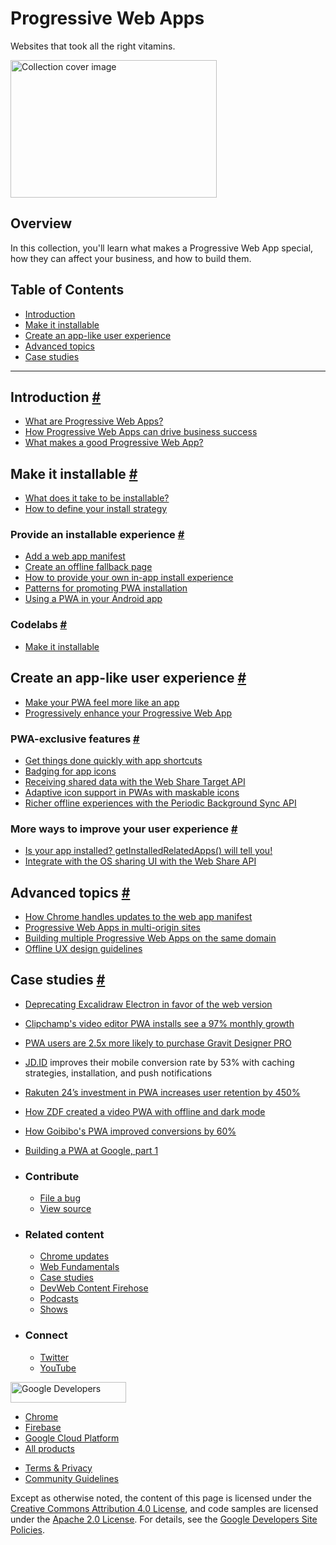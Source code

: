 # Progressive Web Apps

Websites that took all the right vitamins.

<img src="https://web-dev.imgix.net/image/tcFciHGuF3MxnTr1y5ue01OGLBn2/LvIq0sbMK73ycjb2yomw.svg" alt="Collection cover image" class="w-masthead-path__image" width="330" height="220" />

## Overview

In this collection, you'll learn what makes a Progressive Web App special, how they can affect your business, and how to build them.

## Table of Contents

- <a href="#introduction" class="w-path-link">Introduction</a>
- <a href="#make-it-installable" class="w-path-link">Make it installable</a>
- <a href="#create-an-app-like-user-experience" class="w-path-link">Create an app-like user experience</a>
- <a href="#advanced-topics" class="w-path-link">Advanced topics</a>
- <a href="#case-studies" class="w-path-link">Case studies</a>

---

## Introduction <a href="#introduction" class="w-headline-link">#</a>

- <a href="/what-are-pwas/" class="w-path-link">What are Progressive Web Apps?</a>
- <a href="/drive-business-success/" class="w-path-link">How Progressive Web Apps can drive business success</a>
- <a href="/pwa-checklist/" class="w-path-link">What makes a good Progressive Web App?</a>

## Make it installable <a href="#make-it-installable" class="w-headline-link">#</a>

- <a href="/install-criteria/" class="w-path-link">What does it take to be installable?</a>
- <a href="/define-install-strategy/" class="w-path-link">How to define your install strategy</a>

### Provide an installable experience <a href="#provide-an-installable-experience" class="w-headline-link">#</a>

- <a href="/add-manifest/" class="w-path-link">Add a web app manifest</a>
- <a href="/offline-fallback-page/" class="w-path-link">Create an offline fallback page</a>
- <a href="/customize-install/" class="w-path-link">How to provide your own in-app install experience</a>
- <a href="/promote-install/" class="w-path-link">Patterns for promoting PWA installation</a>
- <a href="/using-a-pwa-in-your-android-app/" class="w-path-link">Using a PWA in your Android app</a>

### Codelabs <a href="#codelabs" class="w-headline-link">#</a>

- <a href="/codelab-make-installable/" class="w-path-link">Make it installable</a>

## Create an app-like user experience <a href="#create-an-app-like-user-experience" class="w-headline-link">#</a>

- <a href="/app-like-pwas/" class="w-path-link">Make your PWA feel more like an app</a>
- <a href="/progressively-enhance-your-pwa/" class="w-path-link">Progressively enhance your Progressive Web App</a>

### PWA-exclusive features <a href="#pwa-exclusive-features" class="w-headline-link">#</a>

- <a href="/app-shortcuts/" class="w-path-link">Get things done quickly with app shortcuts</a>
- <a href="/badging-api/" class="w-path-link">Badging for app icons</a>
- <a href="/web-share-target/" class="w-path-link">Receiving shared data with the Web Share Target API</a>
- <a href="/maskable-icon/" class="w-path-link">Adaptive icon support in PWAs with maskable icons</a>
- <a href="/periodic-background-sync/" class="w-path-link">Richer offline experiences with the Periodic Background Sync API</a>

### More ways to improve your user experience <a href="#more-ways-to-improve-your-user-experience" class="w-headline-link">#</a>

- <a href="/get-installed-related-apps/" class="w-path-link">Is your app installed? getInstalledRelatedApps() will tell you!</a>
- <a href="/web-share/" class="w-path-link">Integrate with the OS sharing UI with the Web Share API</a>

## Advanced topics <a href="#advanced-topics" class="w-headline-link">#</a>

- <a href="/manifest-updates/" class="w-path-link">How Chrome handles updates to the web app manifest</a>
- <a href="/multi-origin-pwas/" class="w-path-link">Progressive Web Apps in multi-origin sites</a>
- <a href="/building-multiple-pwas-on-the-same-domain/" class="w-path-link">Building multiple Progressive Web Apps on the same domain</a>
- <a href="/offline-ux-design-guidelines/" class="w-path-link">Offline UX design guidelines</a>

## Case studies <a href="#case-studies" class="w-headline-link">#</a>

- <a href="/deprecating-excalidraw-electron/" class="w-path-link">Deprecating Excalidraw Electron in favor of the web version</a>
- <a href="/clipchamp/" class="w-path-link">Clipchamp's video editor PWA installs see a 97% monthly growth</a>
- <a href="/gravit-designer/" class="w-path-link">PWA users are 2.5x more likely to purchase Gravit Designer PRO</a>
- <a href="/jdid/" class="w-path-link"></a>[JD.ID](http://JD.ID) improves their mobile conversion rate by 53% with caching strategies, installation, and push notifications
- <a href="/rakuten-24/" class="w-path-link">Rakuten 24’s investment in PWA increases user retention by 450%</a>
- <a href="/zdf/" class="w-path-link">How ZDF created a video PWA with offline and dark mode</a>
- <a href="/goibibo/" class="w-path-link">How Goibibo's PWA improved conversions by 60%</a>
- <a href="/building-a-pwa-at-google-part-1/" class="w-path-link">Building a PWA at Google, part 1</a>

- ### Contribute

  - <a href="https://github.com/GoogleChrome/web.dev/issues/new?assignees=&amp;labels=bug&amp;template=bug_report.md&amp;title=" class="w-footer__linkbox-link">File a bug</a>
  - <a href="https://github.com/googlechrome/web.dev" class="w-footer__linkbox-link">View source</a>

- ### Related content

  - <a href="https://blog.chromium.org/" class="w-footer__linkbox-link">Chrome updates</a>
  - <a href="https://developers.google.com/web/" class="w-footer__linkbox-link">Web Fundamentals</a>
  - <a href="https://developers.google.com/web/showcase/" class="w-footer__linkbox-link">Case studies</a>
  - <a href="https://devwebfeed.appspot.com/" class="w-footer__linkbox-link">DevWeb Content Firehose</a>
  - <a href="/podcasts/" class="w-footer__linkbox-link">Podcasts</a>
  - <a href="/shows/" class="w-footer__linkbox-link">Shows</a>

- ### Connect

  - <a href="https://www.twitter.com/ChromiumDev" class="w-footer__linkbox-link">Twitter</a>
  - <a href="https://www.youtube.com/user/ChromeDevelopers" class="w-footer__linkbox-link">YouTube</a>

<a href="https://developers.google.com/" class="w-footer__utility-logo-link"><img src="/images/lockup-color.png" alt="Google Developers" class="w-footer__utility-logo" width="185" height="33" /></a>

- <a href="https://developer.chrome.com/" class="w-footer__utility-link">Chrome</a>
- <a href="https://firebase.google.com/" class="w-footer__utility-link">Firebase</a>
- <a href="https://cloud.google.com/" class="w-footer__utility-link">Google Cloud Platform</a>
- <a href="https://developers.google.com/products" class="w-footer__utility-link">All products</a>

<!-- -->

- <a href="https://policies.google.com/" class="w-footer__utility-link">Terms &amp; Privacy</a>
- <a href="/community-guidelines/" class="w-footer__utility-link">Community Guidelines</a>

Except as otherwise noted, the content of this page is licensed under the [Creative Commons Attribution 4.0 License](https://creativecommons.org/licenses/by/4.0/), and code samples are licensed under the [Apache 2.0 License](https://www.apache.org/licenses/LICENSE-2.0). For details, see the [Google Developers Site Policies](https://developers.google.com/terms/site-policies).
